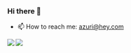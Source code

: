 ### Hi there 👋
- 📫 How to reach me: azuri@hey.com

<a href="#">
  <img align="left" src="https://github-readme-stats.vercel.app/api?username=azuri-gm&show_icons=true&theme=onedark" />
</a>
<a href="#">
  <img align="left" src="https://github-readme-stats.vercel.app/api/top-langs/?username=azuri-gm&hide=clojure,ruby,css&theme=onedark" />
</a>


<!--
**azuri-gm/azuri-gm** is a ✨ _special_ ✨ repository because its `README.md` (this file) appears on your GitHub profile.

Here are some ideas to get you started:

- 🔭 I’m currently working on ...
- 🌱 I’m currently learning ...
- 👯 I’m looking to collaborate on ...
- 🤔 I’m looking for help with ...
- 💬 Ask me about ...
- 📫 How to reach me: ...
- 😄 Pronouns: ...
- ⚡ Fun fact: ...
-->
